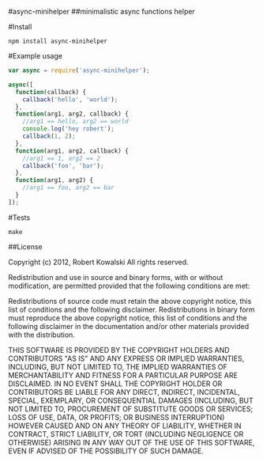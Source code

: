 #async-minihelper
##minimalistic async functions helper

#Install
```
npm install async-minihelper
```

#Example usage

```javascript
var async = require('async-minihelper');

async([
  function(callback) {
    callback('hello', 'world');
  },
  function(arg1, arg2, callback) {
    //arg1 == hello, arg2 == world
    console.log('hey robert');
    callback(1, 2);
  },
  function(arg1, arg2, callback) {
    //arg1 == 1, arg2 == 2
    callback('foo', 'bar');
  },
  function(arg1, arg2) {
    //arg1 == foo, arg2 == bar
  }
]);
```

#Tests

```
make
```

##License

Copyright (c) 2012, Robert Kowalski
All rights reserved.

Redistribution and use in source and binary forms, with or without modification, are permitted provided that the following conditions are met:

Redistributions of source code must retain the above copyright notice, this list of conditions and the following disclaimer.
Redistributions in binary form must reproduce the above copyright notice, this list of conditions and the following disclaimer in the documentation and/or other materials provided with the distribution.

THIS SOFTWARE IS PROVIDED BY THE COPYRIGHT HOLDERS AND CONTRIBUTORS "AS IS" AND ANY EXPRESS OR IMPLIED WARRANTIES, INCLUDING, BUT NOT LIMITED TO, THE IMPLIED WARRANTIES OF MERCHANTABILITY AND FITNESS FOR A PARTICULAR PURPOSE ARE DISCLAIMED. IN NO EVENT SHALL THE COPYRIGHT HOLDER OR CONTRIBUTORS BE LIABLE FOR ANY DIRECT, INDIRECT, INCIDENTAL, SPECIAL, EXEMPLARY, OR CONSEQUENTIAL DAMAGES (INCLUDING, BUT NOT LIMITED TO, PROCUREMENT OF SUBSTITUTE GOODS OR SERVICES; LOSS OF USE, DATA, OR PROFITS; OR BUSINESS INTERRUPTION) HOWEVER CAUSED AND ON ANY THEORY OF LIABILITY, WHETHER IN CONTRACT, STRICT LIABILITY, OR TORT (INCLUDING NEGLIGENCE OR OTHERWISE) ARISING IN ANY WAY OUT OF THE USE OF THIS SOFTWARE, EVEN IF ADVISED OF THE POSSIBILITY OF SUCH DAMAGE.
